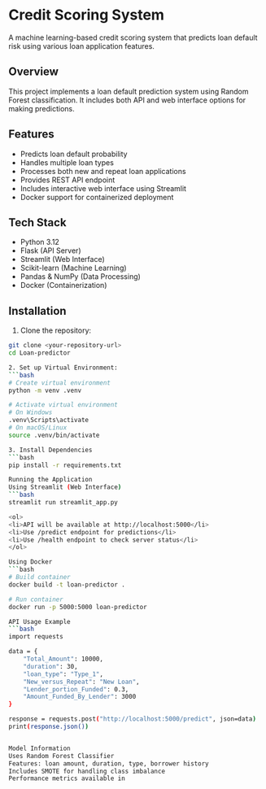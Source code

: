 # Credit Scoring System

A machine learning-based credit scoring system that predicts loan default risk using various loan application features.

## Overview

This project implements a loan default prediction system using Random Forest classification. It includes both API and web interface options for making predictions.

## Features

- Predicts loan default probability
- Handles multiple loan types
- Processes both new and repeat loan applications
- Provides REST API endpoint
- Includes interactive web interface using Streamlit
- Docker support for containerized deployment

## Tech Stack

- Python 3.12
- Flask (API Server)
- Streamlit (Web Interface) 
- Scikit-learn (Machine Learning)
- Pandas & NumPy (Data Processing)
- Docker (Containerization)

## Installation

1. Clone the repository:
```bash
git clone <your-repository-url>
cd Loan-predictor

2. Set up Virtual Environment:
```bash
# Create virtual environment
python -m venv .venv

# Activate virtual environment
# On Windows
.venv\Scripts\activate
# On macOS/Linux
source .venv/bin/activate

3. Install Dependencies
```bash
pip install -r requirements.txt

Running the Application
Using Streamlit (Web Interface)
```bash
streamlit run streamlit_app.py

<ol>
<li>API will be available at http://localhost:5000</li>
<li>Use /predict endpoint for predictions</li>
<li>Use /health endpoint to check server status</li>
</ol>

Using Docker
```bash 
# Build container
docker build -t loan-predictor .

# Run container
docker run -p 5000:5000 loan-predictor

API Usage Example
```bash
import requests

data = {
    "Total_Amount": 10000,
    "duration": 30,
    "loan_type": "Type_1",
    "New_versus_Repeat": "New Loan",
    "Lender_portion_Funded": 0.3,
    "Amount_Funded_By_Lender": 3000
}

response = requests.post("http://localhost:5000/predict", json=data)
print(response.json())


Model Information
Uses Random Forest Classifier
Features: loan amount, duration, type, borrower history
Includes SMOTE for handling class imbalance
Performance metrics available in